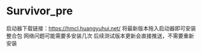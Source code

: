# Survivor_pre
启动器下载链接：https://hmcl.huangyuhui.net/
将最新版本拖入启动器即可安装整合包
网络问题可能需要多安装几次
后续测试版本更新会直接推送，不需要重新安装